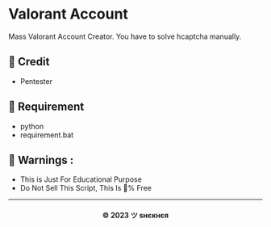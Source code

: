 # Valorant Account

Mass Valorant Account Creator. You have to solve hcaptcha manually.

## 🤝 Credit

- Pentester

## 👤 Requirement

- python
- requirement.bat

## 🚸 Warnings :

- This is Just For Educational Purpose
- Do Not Sell This Script, This Is 💯% Free

---
<h4 align='center'>© 2023 ツ ѕнєкнєя</h4>

<!-- DO NOT REMOVE THIS CREDIT 🤬 🤬 -->


